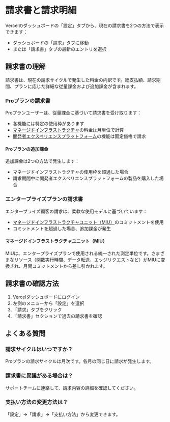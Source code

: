 # 請求書と請求明細

Vercelのダッシュボードの「設定」タブから、現在の請求書を2つの方法で表示できます：

- ダッシュボードの「請求」タブに移動
- または「請求書」タブの最新のエントリを選択

## 請求書の理解

請求書は、現在の請求サイクルで発生した料金の内訳です。総支払額、請求期間、プランに応じた詳細な従量課金および追加課金が含まれます。

### Proプランの請求書

Proプランユーザーは、従量課金に基づいて請求書を受け取ります：

- 各機能には特定の使用枠があります
- [マネージドインフラストラクチャ](/docs/pricing#managed-infrastructure-billable-resources)の料金は月単位で計算
- [開発者エクスペリエンスプラットフォーム](/docs/pricing#dx-platform-billable-resources)の機能は固定価格で請求

#### Proプランの追加課金

追加課金は2つの方法で発生します：
- マネージドインフラストラクチャの使用枠を超過した場合
- 請求期間中に開発者エクスペリエンスプラットフォームの製品を購入した場合

### エンタープライズプランの請求書

エンタープライズ顧客の請求は、柔軟な使用モデルに基づいています：

- [マネージドインフラストラクチャユニット（MIU）](#managed-infrastructure-units-miu)のコミットメントを使用
- コミットメントを超過した場合、追加課金が発生

#### マネージドインフラストラクチャユニット（MIU）

MIUは、エンタープライズプランで使用される統一された測定単位です。さまざまなリソース（関数実行時間、データ転送、エッジリクエストなど）がMIUに変換され、月間コミットメントから差し引かれます。

## 請求書の確認方法

1. Vercelダッシュボードにログイン
2. 左側のメニューから「設定」を選択
3. 「請求」タブをクリック
4. 「請求書」セクションで過去の請求書を確認

## よくある質問

### 請求サイクルはいつですか？

Proプランの請求サイクルは月次です。各月の同じ日に請求が発生します。

### 請求書に異議がある場合は？

サポートチームに連絡して、請求内容の詳細を確認してください。

### 支払い方法の変更方法は？

「設定」→「請求」→「支払い方法」から変更できます。
